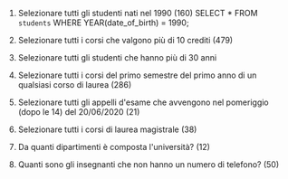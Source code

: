 1. Selezionare tutti gli studenti nati nel 1990 (160)
SELECT * 
FROM `students`
WHERE YEAR(date_of_birth) = 1990;

2. Selezionare tutti i corsi che valgono più di 10 crediti (479)

3. Selezionare tutti gli studenti che hanno più di 30 anni
4. Selezionare tutti i corsi del primo semestre del primo anno di un qualsiasi corso di
laurea (286)
5. Selezionare tutti gli appelli d'esame che avvengono nel pomeriggio (dopo le 14) del
20/06/2020 (21)
6. Selezionare tutti i corsi di laurea magistrale (38)
7. Da quanti dipartimenti è composta l'università? (12)
8. Quanti sono gli insegnanti che non hanno un numero di telefono? (50)